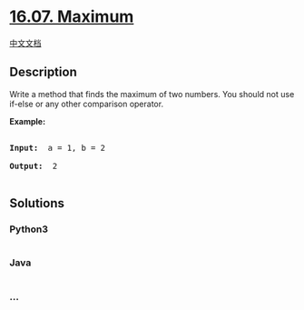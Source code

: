 # [16.07. Maximum](https://leetcode-cn.com/problems/maximum-lcci)

[中文文档](/lcci/16.07.Maximum/README.md)

## Description

<p>Write a method that finds the maximum of two numbers. You should not use if-else or any other comparison operator.</p>

<p><strong>Example: </strong></p>

<pre>

<strong>Input: </strong> a = 1, b = 2

<strong>Output: </strong> 2

</pre>

## Solutions

<!-- tabs:start -->

### **Python3**

```python

```

### **Java**

```java

```

### **...**

```

```

<!-- tabs:end -->
